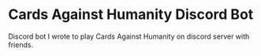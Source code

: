 # Cards Against Humanity Discord Bot

Discord bot I wrote to play Cards Against Humanity on discord server with friends.
